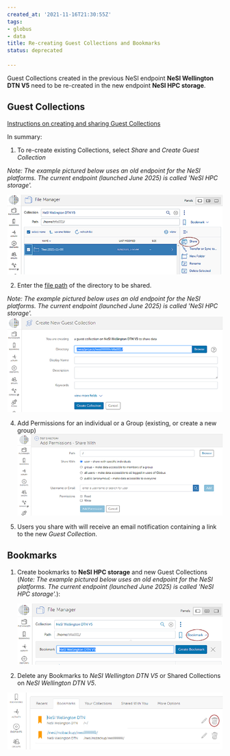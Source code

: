 ```yaml
---
created_at: '2021-11-16T21:30:55Z'
tags:
- globus
- data
title: Re-creating Guest Collections and Bookmarks
status: deprecated

---
```


Guest Collections created in the previous NeSI endpoint **NeSI
Wellington DTN V5** need to be re-created in the new endpoint **NeSI
HPC storage**.
  
## Guest Collections

[Instructions on creating and sharing Guest Collections](https://docs.globus.org/how-to/share-files/)

In summary:

1. To re-create existing Collections, select *Share* and *Create Guest
    Collection*

*Note: The example pictured below uses an old endpoint for the NeSI platforms. The current endpoint (launched June 2025) is called 'NeSI HPC storage'.*  

  ![globus14.jpg](../../assets/images/Re_creating_Shared_Collections_and_Bookmarks_in_Globus_V5.jpg)  

2. Enter the [file path](../../Storage/Data_Transfer_Services/Globus_Paths-Permissions-Storage_Allocation.md)
    of the directory to be shared.

*Note: The example pictured below uses an old endpoint for the NeSI platforms. The current endpoint (launched June 2025) is called 'NeSI HPC storage'.*
  ![globus10.jpg](../../assets/images/Re_creating_Shared_Collections_and_Bookmarks_in_Globus_V6.jpg)  

4. Add Permissions for an individual or a Group (existing, or create a new group)  
    ![globus11.jpg](../../assets/images/Re_creating_Shared_Collections_and_Bookmarks_in_Globus_V8.jpg)  

5. Users you share with will receive an email notification containing a
    link to the new *Guest Collection*.

## Bookmarks

1. Create bookmarks to **NeSI HPC storage** and new Guest
    Collections (*Note: The example pictured below uses an old endpoint for the NeSI platforms. The current endpoint (launched June 2025) is called 'NeSI HPC storage'.*):   

    ![globus13.jpg](../../assets/images/Re_creating_Shared_Collections_and_Bookmarks_in_Globus_V9.jpg)


2. Delete any Bookmarks to *NeSI Wellington DTN V5* or Shared Collections on *NeSI
    Wellington DTN V5*. 

![globus12.jpg](../../assets/images/Re_creating_Shared_Collections_and_Bookmarks_in_Globus_V10.jpg)  
